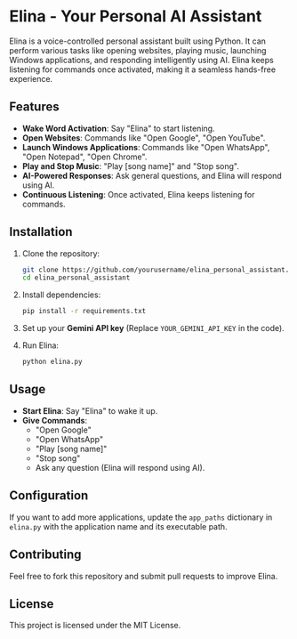 # Elina - Your Personal AI Assistant

Elina is a voice-controlled personal assistant built using Python. It can perform various tasks like opening websites, playing music, launching Windows applications, and responding intelligently using AI. Elina keeps listening for commands once activated, making it a seamless hands-free experience.

## Features

- **Wake Word Activation**: Say "Elina" to start listening.
- **Open Websites**: Commands like "Open Google", "Open YouTube".
- **Launch Windows Applications**: Commands like "Open WhatsApp", "Open Notepad", "Open Chrome".
- **Play and Stop Music**: "Play [song name]" and "Stop song".
- **AI-Powered Responses**: Ask general questions, and Elina will respond using AI.
- **Continuous Listening**: Once activated, Elina keeps listening for commands.

## Installation

1. Clone the repository:
   ```sh
   git clone https://github.com/yourusername/elina_personal_assistant.git
   cd elina_personal_assistant
   ```

2. Install dependencies:
   ```sh
   pip install -r requirements.txt
   ```

3. Set up your **Gemini API key** (Replace `YOUR_GEMINI_API_KEY` in the code).

4. Run Elina:
   ```sh
   python elina.py
   ```

## Usage

- **Start Elina**: Say "Elina" to wake it up.
- **Give Commands**:
  - "Open Google"
  - "Open WhatsApp"
  - "Play [song name]"
  - "Stop song"
  - Ask any question (Elina will respond using AI).

## Configuration

If you want to add more applications, update the `app_paths` dictionary in `elina.py` with the application name and its executable path.

## Contributing

Feel free to fork this repository and submit pull requests to improve Elina.

## License

This project is licensed under the MIT License.
